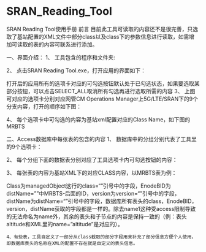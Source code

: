 # SRAN_Reading_Tool
SRAN Reading Tool使用手册
前言
目前此工具可读取的内容还不是很完善，只选取了基站配置的XML文件中部分class以及class下的参数信息进行读取，如需增加可读取的表的内容可联系进行添加。


一、界面介绍：
1、	工具包含的程序和文件夹:
 
2、	点击SRAN Reading Tool.exe，打开应用的界面如下：
 
打开后的应用所有的选项卡对应的可勾选按钮默认处于已勾选状态，如果要选取某部分按钮，可以点击SELECT_ALL取消所有勾选再进行选取所需的内容
3、	上图可对应的选项卡分别对应网管CM Operations Manager上5G/LTE/SRAN下的9个分支内容，打开的顺序如下图：
 
 
 
4、	每个选项卡中可勾选的内容为基站xml配置对应的Class Name，如下图的MRBTS
 


二、Access数据库中每张表的包含的内容
1、	数据库中的分组分别代表了工具里的9个选项卡：
 
 



2、	每个分组下面的数据表分别对应了工具选项卡内可勾选按钮的内容：
      

3、	每张表的内容为基站XML下的对应CLASS内容，以MRBTS表为例：
 
 
Class为managedObject这行的class=“”引号中的字段，EnodeBID为distName=””中MRBTS-后面的ID，version为version=“”引号中的字段，distName为distName=“”引号中的字段，数据库所有表头的class，EnodeBID，version，distName获取的字段都是一样的。除去name1这种受access限制导致的无法命名为name外，其余的表头和子节点的内容是保持一致的（例：表头altitude和XML里的name=”altitude”是对应的）。

		
    4、有些表，工具自定义了一部分从class截取的部分字段用来补充了部分信息方便个人使用，即数据库表头的名称在XML的配置不存在就是自定义的表头信息。
